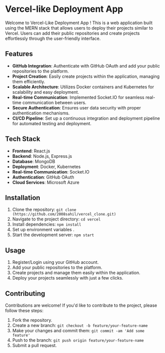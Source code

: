 




# Vercel-like Deployment App

Welcome to Vercel-Like Deployment App ! This is a web application built using the MERN stack that allows users to deploy their projects similar to Vercel. Users can add their public repositories and create projects effortlessly through the user-friendly interface.

## Features

- **GitHub Integration**: Authenticate with GitHub OAuth and add your public repositories to the platform.
- **Project Creation**: Easily create projects within the application, managing them efficiently.
- **Scalable Architecture**: Utilizes Docker containers and Kubernetes for scalability and easy deployment.
- **Real-time Communication**: Implemented Socket.IO for seamless real-time communication between users.
- **Secure Authentication**: Ensures user data security with proper authentication mechanisms.
- **CI/CD Pipeline**: Set up a continuous integration and deployment pipeline for automated testing and deployment.

## Tech Stack

- **Frontend**: React.js
- **Backend**: Node.js, Express.js
- **Database**: MongoDB
- **Deployment**: Docker, Kubernetes
- **Real-time Communication**: Socket.IO
- **Authentication**: GitHub OAuth
- **Cloud Services**: Microsoft Azure 

## Installation

1. Clone the repository: `git clone (https://github.com/2008sahil/vercel_clone.git)`
2. Navigate to the project directory: `cd vercel`
3. Install dependencies: `npm install`
4. Set up environment variables .
5. Start the development server: `npm start`

## Usage

1. Register/Login using your GitHub account.
2. Add your public repositories to the platform.
3. Create projects and manage them easily within the application.
4. Deploy your projects seamlessly with just a few clicks.

## Contributing

Contributions are welcome! If you'd like to contribute to the project, please follow these steps:

1. Fork the repository.
2. Create a new branch: `git checkout -b feature/your-feature-name`
3. Make your changes and commit them: `git commit -am 'Add some feature'`
4. Push to the branch: `git push origin feature/your-feature-name`
5. Submit a pull request.

